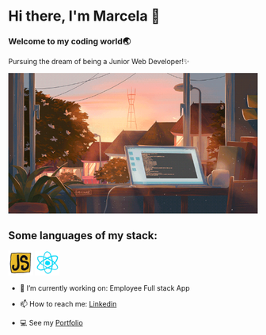# Hi there, I'm Marcela 👋

### Welcome to my coding world🌏 
Pursuing the dream of being a Junior Web Developer!✨

<img src="./gifs/calm.gif" alt="Landing Image" width="600"/>


## Some languages of my stack:
<img src="./gifs/js.gif" alt="Javascript" width="50"/>
<img src="./gifs/react.gif" alt="React" width="50"/>

- 🔭 I’m currently working on: Employee Full stack App

- 📫 How to reach me: [Linkedin](https://www.linkedin.com/in/wmarcelamejia) 

- 💻 See my [Portfolio](https://marcelamejiao.github.io/Portfolio-Scss/) 


